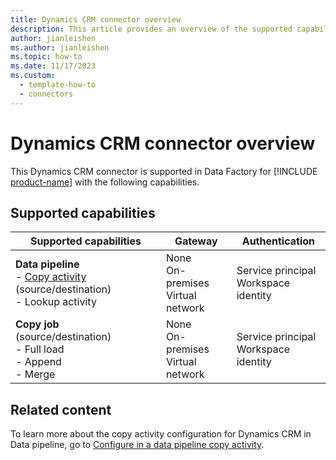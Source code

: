 ```yaml
---
title: Dynamics CRM connector overview
description: This article provides an overview of the supported capabilities of the Dynamics CRM connector.
author: jianleishen
ms.author: jianleishen
ms.topic: how-to
ms.date: 11/17/2023
ms.custom:
  - template-how-to
  - connectors
---
```


# Dynamics CRM connector overview

This Dynamics CRM connector is supported in Data Factory for [!INCLUDE [product-name](../includes/product-name.md)] with the following capabilities.

## Supported capabilities

| Supported capabilities| Gateway | Authentication|
|---------| --------| --------|
| **Data pipeline**<br>- [Copy activity](connector-dynamics-crm-copy-activity.md) (source/destination) <br>- Lookup activity    |None<br> On-premises<br> Virtual network |Service principal <br> Workspace identity|
| **Copy job** (source/destination) <br>- Full load<br>- Append <br>- Merge|None<br> On-premises<br> Virtual network |Service principal<br> Workspace identity |

## Related content

To learn more about the copy activity configuration for Dynamics CRM in Data pipeline, go to [Configure in a data pipeline copy activity](connector-dynamics-crm-copy-activity.md).
